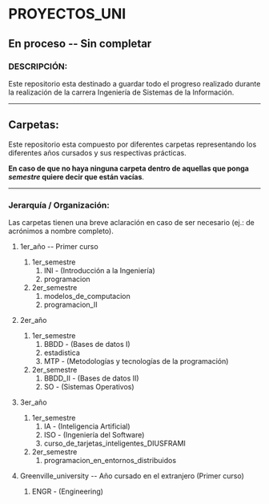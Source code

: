 # PROYECTOS_UNI

## En proceso -- Sin completar
### DESCRIPCIÓN:
Este repositorio esta destinado a guardar todo el progreso realizado durante la realización de la carrera Ingeniería de Sistemas de la Información.
___

## Carpetas:
Este repositorio esta compuesto por diferentes carpetas representando los diferentes años cursados y sus respectivas prácticas.

**En caso de que no haya ninguna carpeta dentro de aquellas que ponga *semestre* quiere decir que están vacías**.
___
### Jerarquía / Organización:
 Las carpetas tienen una breve aclaración en caso de ser necesario (ej.: de acrónimos a nombre completo).

1. 1er_año -- Primer curso 
   1. 1er_semestre
      1. INI - (Introducción a la Ingeniería)
      2. programacion
   2. 2er_semestre
      1. modelos_de_computacion
      2. programacion_II
2. 2er_año 
   1. 1er_semestre
      1. BBDD - (Bases de datos I)
      2. estadistica
      3. MTP - (Metodologías y tecnologías de la programación)
   2. 2er_semestre
      1. BBDD_II - (Bases de datos II)
      2. SO - (Sistemas Operativos)
3. 3er_año 
   1. 1er_semestre
      1. IA - (Inteligencia Artificial)
      2. ISO - (Ingeniería del Software)
      3. curso_de_tarjetas_inteligentes_DIUSFRAMI
   2. 2er_semestre
      1. programacion_en_entornos_distribuidos
      
4. Greenville_university -- Año cursado en el extranjero (Primer curso)
   1. ENGR - (Engineering)
